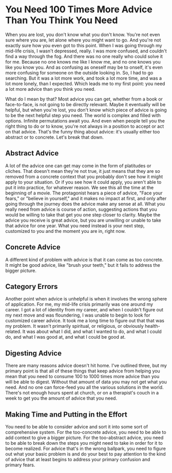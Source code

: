 # You Need 100 Times More Advice Than You Think You Need

When you are lost, you don't know what you don't know. You're not even sure where you are, let alone where you might want to go. And you're not exactly sure how you even got to this point. When I was going through my mid-life crisis, I wasn't depressed, really. I was more confused, and couldn't find a way through the fog. And there was no one really who could solve it for me. Because no one knows me like I know me, and no one knows you like you know you. And as confusing as oneself may be to onself, it's even more confusing for someone on the outside looking in. So, I had to go searching. But it was a lot more work, and took a lot more time, and was a lot more lonely, than I expected. Which leads me to my first point: you need a lot more advice than you think you need.

What do I mean by that? Most advice you can get, whether from a book or face-to-face, is not going to be directly relevant. Maybe it eventually will be helpful, but when you're lost, you don't know which piece of advice is going to be the next helpful step you need. The world is complex and filled with options. Infinite permutations await you. And even when people tell you the right thing to do or to know, you're not always in a position to accept or act on that advice. That's the funny thing about advice: it's usually either too abstract or to concrete. Let's break that down.

## Abstract Advice

A lot of the advice one can get may come in the form of platitudes or cliches. That doesn't mean they're not true, it just means that they are so removed from a concrete context that you probably don't see how it might apply to your situation. Or if you see how it could apply, you aren't able to put it into practice, for whatever reason. We see this all the time at the beginning of a movie. The protagonist hears a piece of advice, "Face your fears," or "believe in yourself," and it makes no impact at first, and only after going through the journey does the advice make any sense at all. What you really need from advice is course of action, suggesting actions that you would be willing to take that get you one step closer to clarity. Maybe the advice you receive is great advice, but you are unwilling or unable to take that advice for one year. What you need instead is your next step, customized to you and the moment you are in, right now.

## Concrete Advice

A different kind of problem with advice is that it can come as too concrete. It might be good advice, like "brush your teeth," but it fails to address the bigger picture. 



## Category Errors

Another point when advice is unhelpful is when it involves the wrong sphere of application. For me, my mid-life crisis primarily was one around my career. I got a lot of identity from my career, and when I couldn't figure out my next move and was floundering, I was unable to begin to look for customized career advice. It took me a long time to figure out that that was my problem. It wasn't primarily spiritual, or religious, or obviously health-related. It was about what I did, and what I wanted to do, and what I could do, and what I was good at, and what I could be good at.

## Digesting Advice

There are many reasons advice doesn't hit home. I've outlined three, but my primary point is that all of these things that keep advice from helping you mean that you need to consume 100 to 1000 times more advice than you will be able to digest. Without that amount of data you may not get what you need. And no one can force-feed you all the various solutions in the world. There's not enough hours spent at church, or on a therapist's couch in a week to get you the amount of advice that you need.





## Making Time and Putting in the Effort


You need to be able to consider advice and sort it into some sort of comprehensive system. For the too-concrete advice, you need to be able to add context to give a bigger picture. For the too-abstract advice, you need to be able to break down the steps you might need to take in order for it to become realized. For advice that's in the wrong ballpark, you need to figure out what your basic problem is and do your best to pay attention to the kind of advice that at least begins to address your primary confusion and primary fears.
